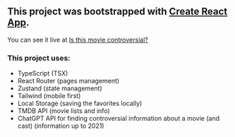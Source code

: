 ## This project was bootstrapped with [Create React App](https://github.com/facebook/create-react-app).

You can see it live at [Is this movie controversial?](https://is-this-movie-controversial.vercel.app/)

### This project uses:

- TypeScript (TSX)
- React Router (pages management)
- Zustand (state management)
- Tailwind (mobile first)
- Local Storage (saving the favorites locally)
- TMDB API (movie lists and info)
- ChatGPT API for finding controversial information about a movie (and cast) (information up to 2021)
